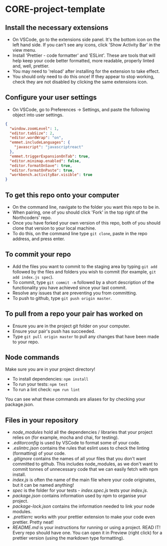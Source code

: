# CORE-project-template

## Install the necessary extensions

* On VSCode, go to the extensions side panel. It's the bottom icon on the left hand side. If you can't see any icons, click 'Show Activity Bar' in the view menu.
* Install 'Prettier - code formatter' and 'ESLint'. These are tools that will help keep your code better formatted, more readable, properly linted and, well, prettier.
* You may need to 'reload' after installing for the extension to take effect.
* You should only need to do this once! If they appear to stop working, check they are not disabled by clicking the same extensions icon.

## Configure your user settings

* On VSCode, go to Preferences -> Settings, and paste the following object into user settings.

```json
{
  "window.zoomLevel": 1,
  "editor.tabSize": 2,
  "editor.wordWrap": "on",
  "emmet.includeLanguages": {
    "javascript": "javascriptreact"
  },
  "emmet.triggerExpansionOnTab": true,
  "editor.minimap.enabled": false,
  "editor.formatOnSave": true,
  "editor.formatOnPaste": true,
  "workbench.activityBar.visible": true
}
```

## To get this repo onto your computer

* On the command line, navigate to the folder you want this repo to be in.
* When pairing, one of you should click 'Fork' in the top right of the Northcoders' repo.
* Once you have forked your own version of this repo, both of you should clone that version to your local machine.
* To do this, on the command line type `git clone`, paste in the repo address, and press enter.

## To commit your repo

* Add the files you want to commit to the staging area by typing `git add` followed by the files and folders you wish to commit (for example, `git add index.js spec`).
* To commit, type `git commit -m` followed by a short description of the functionality you have achieved since your last commit.
* Resolve any issues that are preventing you from committing.
* To push to github, type `git push origin master`.

## To pull from a repo your pair has worked on

* Ensure you are in the project git folder on your computer.
* Ensure your pair's push has succeeded.
* Type `git pull origin master` to pull any changes that have been made to your repo.

## Node commands

Make sure you are in your project directory!

* To install dependencies: `npm install`
* To run your tests: `npm test`
* To run a lint check: `npm run lint`

You can see what these commands are aliases for by checking your package.json.

## Files in your repository

* _node_modules_ hold all the dependencies / libraries that your project relies on (for example, mocha and chai, for testing).
* _.editorconfig_ is used by VSCode to format some of your code.
* _.eslintrc.json_ contains the rules that eslint uses to check the linting (formatting) of your code.
* _.gitignore_ contains the names of all your files that you don't want committed to github. This includes node_modules, as we don't want to commit tonnes of unnecessary code that we can easily fetch with npm install.
* _index.js_ is often the name of the main file where your code originates, but it can be named anything!
* _spec_ is the folder for your tests - _index.spec.js_ tests your _index.js_.
* _package.json_ contains information used by npm to organise your project.
* _package-lock.json_ contains the information needed to link your node modules.
* _.prettierrc_ works with your prettier extension to make your code even prettier. Pretty neat!
* _README.md_ is your instructions for running or using a project. READ IT! Every repo should have one. You can open it in Preview (right click) for a prettier version (using the markdown type formatting).
